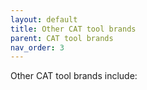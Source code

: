 ```yaml
---
layout: default
title: Other CAT tool brands
parent: CAT tool brands
nav_order: 3
---
```


Other CAT tool brands include:

